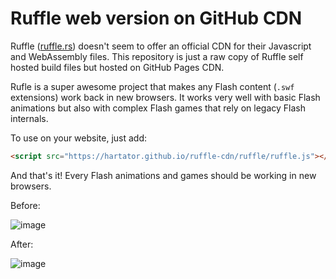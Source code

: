 # Ruffle web version on GitHub CDN

Ruffle ([ruffle.rs](https://ruffle.rs/)) doesn't seem to offer an official CDN for their Javascript and WebAssembly files. This repository is just a raw copy of Ruffle self hosted build files but hosted on GitHub Pages CDN.

Rufle is a super awesome project that makes any Flash content (`.swf` extensions) work back in new browsers. It works very well with basic Flash animations but also with complex Flash games that rely on legacy Flash internals.

To use on your website, just add:

```html
<script src="https://hartator.github.io/ruffle-cdn/ruffle/ruffle.js"></script>
```

And that's it! Every Flash animations and games should be working in new browsers.

Before:

![image](https://user-images.githubusercontent.com/307597/111931264-db0a4200-8a88-11eb-8b4b-ae27af074db5.png)

After:

![image](https://user-images.githubusercontent.com/307597/111931408-23c1fb00-8a89-11eb-8c80-2add3b536a20.png)
